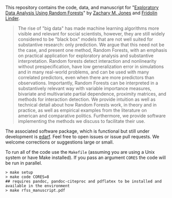 This repository contains the code, data, and manuscript for "[Exploratory Data Analysis Using Random Forests](http://zmjones.com/static/papers/rfss_manuscript.pdf)" by [Zachary M. Jones](http://zmjones.com) and [Fridolin Linder](http://polisci.la.psu.edu/people/fjl128).

> The rise of "big data" has made machine learning algorithms more visible and relevant for social scientists, however, they are still widely considered to be "black box" models that are not well suited for substantive research: only prediction. We argue that this need not be the case, and present one method, Random Forests, with an emphasis on practical application for exploratory analysis and substantive interpretation. Random forests detect interaction and nonlinearity without prespecification, have low generalization error in simulations and in many real-world problems, and can be used with many correlated predictors, even when there are more predictors than observations. Importantly, Random Forests can be interpreted in a substantively relevant way with variable importance measures, bivariate and multivariate partial dependence, proximity matrices, and methods for interaction detection. We provide intuition as well as technical detail about how Random Forests work, in theory and in practice, as well as empirical examples from the literature on american and comparative politics. Furthermore, we provide software implementing the methods we discuss to facilitate their use.

The associated software package, which is functional but still under development is [edarf](http://github.com/zmjones/edarf/). Feel free to open issues or issue pull requests. We welcome corrections or suggestions large or small.

To run all of the code use the `Makefile` (assuming you are using a Unix system or have Make installed). If you pass an argument `CORES` the code will be run in parallel.

```{bash}
> make setup
> make code CORES=8
## requires pandoc, pandoc-citeproc and pdflatex to be installed and available in the environment
> make rfss_manuscript.pdf 
```

